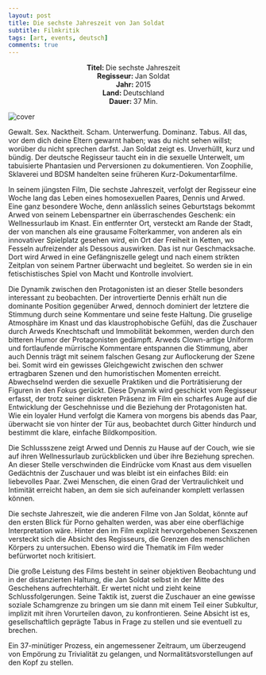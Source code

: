 ```yaml
---
layout: post
title: Die sechste Jahreszeit von Jan Soldat
subtitle: Filmkritik
tags: [art, events, deutsch]
comments: true
---
```


<div align="center"><strong>Titel: </strong>Die sechste Jahreszeit</div>
<div align="center"><strong>Regisseur: </strong>Jan Soldat</div>
<div align="center"><strong>Jahr: </strong>2015</div>
<div align="center"><strong>Land: </strong>Deutschland</div>
<div align="center"><strong>Dauer: </strong>37 Min.</div>

![cover](http://www.nachtschatten-filmfest.com/wp-content/uploads/sechs_poster.jpg)

Gewalt. Sex. Nacktheit. Scham. Unterwerfung. Dominanz. Tabus. All das, vor dem dich deine Eltern gewarnt haben; was du nicht sehen willst; worüber du nicht sprechen darfst. Jan Soldat zeigt es. Unverhüllt, kurz und bündig. Der deutsche Regisseur taucht ein in die sexuelle Unterwelt, um tabuisierte Phantasien und Perversionen zu dokumentieren. Von Zoophilie, Sklaverei und BDSM handelten seine früheren Kurz-Dokumentarfilme.

In seinem jüngsten Film, Die sechste Jahreszeit, verfolgt der Regisseur eine Woche lang das Leben eines homosexuellen Paares, Dennis und Arwed. Eine ganz besondere Woche, denn anlässlich seines Geburtstags bekommt Arwed von seinem Lebenspartner ein überraschendes Geschenk: ein Wellnessurlaub im Knast. Ein entfernter Ort, versteckt am Rande der Stadt, der von manchen als eine grausame Folterkammer, von anderen als ein innovativer Spielplatz gesehen wird, ein Ort der Freiheit in Ketten, wo Fesseln aufreizender als Dessous auswirken. Das ist nur Geschmacksache. Dort wird Arwed in eine Gefängniszelle gelegt und nach einem strikten Zeitplan von seinem Partner überwacht und begleitet. So werden sie in ein fetischistisches Spiel von Macht und Kontrolle involviert. 

Die Dynamik zwischen den Protagonisten ist an dieser Stelle besonders interessant zu beobachten. Der introvertierte Dennis erhält nun die dominante Position gegenüber Arwed, dennoch dominiert der letztere die Stimmung durch seine Kommentare und seine feste Haltung. Die gruselige Atmosphäre im Knast und das klaustrophobische Gefühl, das die Zuschauer durch Arweds Knechtschaft und Immobilität bekommen, werden durch den bitteren Humor der Protagonisten gedämpft. Arweds Clown-artige Uniform und fortlaufende mürrische Kommentare entspannen die Stimmung, aber auch Dennis trägt mit seinem falschen Gesang zur Auflockerung der Szene bei. Somit wird ein gewisses Gleichgewicht zwischen den schwer ertragbaren Szenen und den humoristischen Momenten erreicht. Abwechselnd werden die sexuelle Praktiken und die Porträtisierung der Figuren in den Fokus gerückt. Diese Dynamik wird geschickt vom Regisseur erfasst, der trotz seiner diskreten Präsenz im Film ein scharfes Auge auf die Entwicklung der Geschehnisse und die Beziehung der Protagonisten hat. Wie ein loyaler Hund verfolgt die Kamera von morgens bis abends das Paar, überwacht sie von hinter der Tür aus, beobachtet durch Gitter hindurch und bestimmt die klare, einfache Bildkomposition. 

Die Schlussszene zeigt Arwed und Dennis zu Hause auf der Couch, wie sie auf ihren Wellnessurlaub zurückblicken und über ihre Beziehung sprechen. An dieser Stelle verschwinden die Eindrücke vom Knast aus dem visuellen Gedächtnis der Zuschauer und was bleibt ist ein einfaches Bild: ein liebevolles Paar. Zwei Menschen, die einen Grad der Vertraulichkeit und Intimität erreicht haben, an dem sie sich aufeinander komplett verlassen können.

Die sechste Jahreszeit, wie die anderen Filme von Jan Soldat, könnte auf den ersten Blick für Porno gehalten werden, was aber eine oberflächige Interpretation wäre. Hinter den im Film explizit hervorgehobenen Sexszenen versteckt sich die Absicht des Regisseurs, die Grenzen des menschlichen Körpers zu untersuchen. Ebenso wird die Thematik im Film weder befürwortet noch kritisiert. 

Die große Leistung des Films besteht in seiner objektiven Beobachtung und in der distanzierten Haltung, die Jan Soldat selbst in der Mitte des Geschehens aufrechterhält. Er wertet nicht und zieht keine Schlussfolgerungen. Seine Taktik ist, zuerst die Zuschauer an eine gewisse soziale Schamgrenze zu bringen um sie dann mit einem Teil einer Subkultur, implizit mit ihren Vorurteilen davon, zu konfrontieren. Seine Absicht ist es, gesellschaftlich geprägte Tabus in Frage zu stellen und sie eventuell zu brechen. 

Ein 37-minütiger Prozess, ein angemessener Zeitraum, um überzeugend von Empörung zu Trivialität zu gelangen, und Normalitätsvorstellungen auf den Kopf zu stellen.